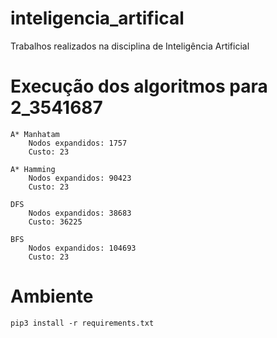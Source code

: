 # inteligencia_artifical
Trabalhos realizados na disciplina de Inteligência Artificial

# Execução dos algoritmos para 2_3541687

    A* Manhatam
        Nodos expandidos: 1757
        Custo: 23

    A* Hamming
        Nodos expandidos: 90423
        Custo: 23

    DFS
        Nodos expandidos: 38683
        Custo: 36225

    BFS
        Nodos expandidos: 104693
        Custo: 23
    


# Ambiente
```pip3 install -r requirements.txt```



